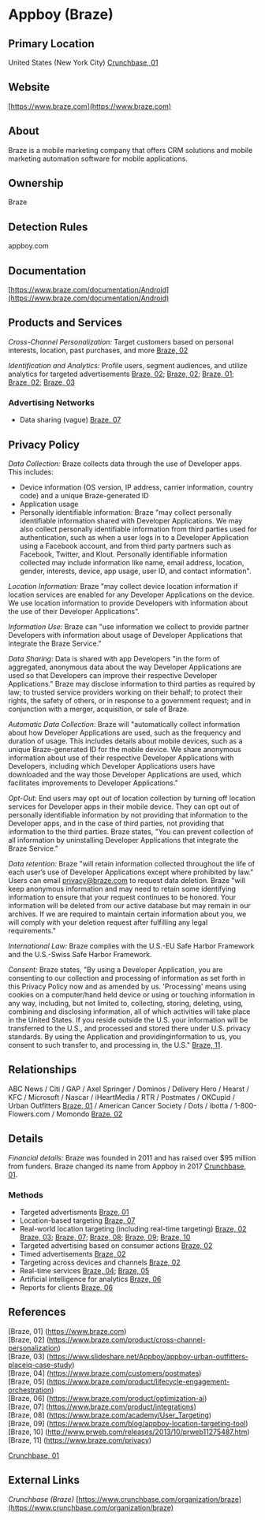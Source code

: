 # Appboy (Braze)

## Primary Location
United States (New York City) [Crunchbase, 01](https://www.crunchbase.com/organization/braze)

## Website
[https://www.braze.com](https://www.braze.com)

## About
Braze is a mobile marketing company that offers CRM solutions and mobile marketing automation software for mobile applications.

## Ownership
Braze

## Detection Rules
appboy\.com

## Documentation
[https://www.braze.com/documentation/Android](https://www.braze.com/documentation/Android)

## Products and Services
_Cross-Channel Personalization:_ Target customers based on personal interests, location, past purchases, and more [Braze, 02](https://www.braze.com/product/cross-channel-personalization)

_Identification and Analytics:_ Profile users, segment audiences, and utilize analytics for targeted advertisements [Braze, 02](https://www.braze.com/product/cross-channel-personalization); [Braze, 02](https://www.braze.com/product/cross-channel-personalization); [Braze, 01](https://www.braze.com); [Braze, 02](https://www.braze.com/product/cross-channel-personalization); [Braze, 03](https://www.slideshare.net/Appboy/appboy-urban-outfitters-placeiq-case-study)

### Advertising Networks
* Data sharing (vague) [Braze, 07](https://www.braze.com/product/integrations)

## Privacy Policy
_Data Collection:_ Braze collects data through the use of Developer apps. This includes:

* Device information (OS version, IP address, carrier information, country code) and a unique Braze-generated ID
* Application usage
* Personally identifiable information: Braze "may collect personally identifiable information shared with Developer Applications. We may also collect personally identifiable information from third parties used for authentication, such as when a user logs in to a Developer Application using a Facebook account, and from third party partners such as Facebook, Twitter, and Klout. Personally identifiable information collected may include information like name, email address, location, gender, interests, device, app usage, user ID, and contact information".

_Location Information:_ Braze "may collect device location information if location services are enabled for any Developer Applications on the device. We use location information to provide Developers with information about the use of their Developer Applications".

_Information Use:_ Braze can "use information we collect to provide partner Developers with information about usage of Developer Applications that integrate the Braze Service."

_Data Sharing:_ Data is shared with app Developers "in the form of aggregated, anonymous data about the way Developer Applications are used so that Developers can improve their respective Developer Applications." Braze may disclose information to third parties as required by law; to trusted service providers working on their behalf; to protect their rights, the safety of others, or in response to a government request; and in conjunction with a merger, acquisition, or sale of Braze.

_Automatic Data Collection:_ Braze will "automatically collect information about how Developer Applications are used, such as the frequency and duration of usage. This includes details about mobile devices, such as a unique Braze-generated ID for the mobile device. We share anonymous information about use of their respective Developer Applications with Developers, including which Developer Applications users have downloaded and the way those Developer Applications are used, which facilitates improvements to Developer Applications."

_Opt-Out:_ End users may opt out of location collection by turning off location services for Developer apps in their mobile device. They can opt out of personally identifiable information by not providing that information to the Developer apps, and in the case of third parties, not providing that information to the third parties. Braze states, "You can prevent collection of all information by uninstalling Developer Applications that integrate the Braze Service."

_Data retention:_ Braze "will retain information collected throughout the life of each user’s use of Developer Applications except where prohibited by law." Users can email privacy@braze.com to request data deletion. Braze "will keep anonymous information and may need to retain some identifying information to ensure that your request continues to be honored. Your information will be deleted from our active database but may remain in our archives. If we are required to maintain certain information about you, we will comply with your deletion request after fulfilling any legal requirements."

_International Law:_ Braze complies with the U.S.-EU Safe Harbor Framework and the U.S.-Swiss Safe Harbor Framework.

_Consent:_ Braze states, "By using a Developer Application, you are consenting to our collection and processing of information as set forth in this Privacy Policy now and as amended by us. 'Processing' means using cookies on a computer/hand held device or using or touching information in any way, including, but not limited to, collecting, storing, deleting, using, combining and disclosing information, all of which activities will take place in the United States. If you reside outside the U.S. your information will be transferred to the U.S., and processed and stored there under U.S. privacy standards. By using the Application and providinginformation to us, you consent to such transfer to, and processing in, the U.S." [Braze, 11](https://www.braze.com/privacy).

## Relationships
ABC News / Citi / GAP / Axel Springer / Dominos / Delivery Hero / Hearst / KFC / Microsoft / Nascar / iHeartMedia / RTR / Postmates / OKCupid / Urban Outfitters [Braze, 01](https://www.braze.com) / American Cancer Society / Dots / ibotta / 1-800-Flowers.com / Momondo [Braze, 02](https://www.braze.com/customers)

## Details
_Financial details:_ Braze was founded in 2011 and has raised over $95 million from funders. Braze changed its name from Appboy in 2017 [Crunchbase, 01](https://www.crunchbase.com/organization/braze).

### Methods
* Targeted advertisments [Braze, 01](https://www.braze.com) 
* Location-based targeting [Braze, 07](https://www.braze.com/product/integrations)
* Real-world location targeting (including real-time targeting) [Braze, 02](https://www.braze.com/product/cross-channel-personalization) [Braze, 03](https://www.slideshare.net/Appboy/appboy-urban-outfitters-placeiq-case-study); [Braze, 07](https://www.braze.com/product/integrations); [Braze, 08](https://www.braze.com/academy/User_Targeting); [Braze, 09](https://www.braze.com/blog/appboy-location-targeting-tool); [Braze, 10](http://www.prweb.com/releases/2013/10/prweb11275487.htm)
* Targeted advertising based on consumer actions [Braze, 02](https://www.braze.com/product/cross-channel-personalization)
* Timed advertisements [Braze, 02](https://www.braze.com/product/cross-channel-personalization)
* Targeting across devices and channels [Braze, 02](https://www.braze.com/product/cross-channel-personalization)
* Real-time services [Braze, 04](https://www.braze.com/customers/postmates); [Braze, 05](https://www.braze.com/product/lifecycle-engagement-orchestration)
* Artificial intelligence for analytics [Braze, 06](https://www.braze.com/product/optimization-ai)
* Reports for clients [Braze, 06](https://www.braze.com/product/optimization-ai)

## References
[Braze, 01] (https://www.braze.com)  
[Braze, 02] (https://www.braze.com/product/cross-channel-personalization)  
[Braze, 03] (https://www.slideshare.net/Appboy/appboy-urban-outfitters-placeiq-case-study)  
[Braze, 04] (https://www.braze.com/customers/postmates)  
[Braze, 05] (https://www.braze.com/product/lifecycle-engagement-orchestration)  
[Braze, 06] (https://www.braze.com/product/optimization-ai)  
[Braze, 07] (https://www.braze.com/product/integrations)  
[Braze, 08] (https://www.braze.com/academy/User_Targeting)  
[Braze, 09] (https://www.braze.com/blog/appboy-location-targeting-tool)  
[Braze, 10] (http://www.prweb.com/releases/2013/10/prweb11275487.htm)  
[Braze, 11] (https://www.braze.com/privacy)

[Crunchbase, 01](https://www.crunchbase.com/organization/braze)  

## External Links
_Crunchbase (Braze)_ [https://www.crunchbase.com/organization/braze](https://www.crunchbase.com/organization/braze)
